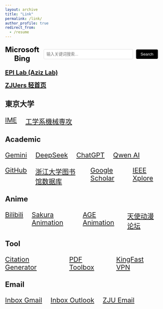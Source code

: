 ```yaml
---
layout: archive
title: "Link"
permalink: /link/
author_profile: true
redirect_from:
  - /resume
---
```


<!-- 固定Bing搜索栏 -->
<div align="center" style="margin: 20px 0;">
  <form action="https://www.bing.com/search" method="get" target="_blank" style="display: flex; align-items: center;">
    <span style="font-size: 24px; font-weight: bold; color: #000000; margin-right: 15px;">Microsoft Bing</span>
    <input type="text" name="q" placeholder="输入关键词搜索..." style="width: 500px; padding: 8px; border: 1px solid #ddd; border-radius: 4px;">
    <input type="submit" value="Search" style="padding: 8px 15px; margin-left: 10px; background-color: #000000; color: white; border: none; border-radius: 4px; cursor: pointer;">
  </form>
</div>

**<a href="https://epi.iis.u-tokyo.ac.jp/" target="_blank" rel="noopener noreferrer" style="font-size:20px;">EPI Lab (Aziz Lab)</a>**

**<a href="https://www.zjuers.com/" target="_blank" rel="noopener noreferrer" style="font-size:20px;">ZJUers 轻首页</a>**

## <span style="font-size:24px;">東京大学</span>
<div style="display:flex; gap:28px; font-size:24px; margin:24px 0;">
  <a href="https://www.ime.t.u-tokyo.ac.jp/" target="_blank" rel="noopener noreferrer" style="font-size:22px;">IME</a>
  <a href="https://www2.mech.t.u-tokyo.ac.jp/?lang=ja" target="_blank" rel="noopener noreferrer" style="font-size:22px;">工学系機械専攻</a>
</div>

## <span style="font-size:24px;">Academic</span>
<div style="display:flex; gap:28px; font-size:24px; margin:24px 0;">
  <a href="https://gemini.google.com/" target="_blank" rel="noopener noreferrer" style="font-size:22px;">Gemini</a>
  <a href="https://chat.deepseek.com/" target="_blank" rel="noopener noreferrer" style="font-size:22px;">DeepSeek</a>
  <a href="https://chatgpt.com/" target="_blank" rel="noopener noreferrer" style="font-size:22px;">ChatGPT</a>
  <a href="https://chat.qwen.ai/" target="_blank" rel="noopener noreferrer" style="font-size:22px;">Qwen AI</a>
</div>

<div style="display:flex; gap:28px; font-size:24px; margin:24px 0;">
  <a href="https://github.com/" target="_blank" rel="noopener noreferrer" style="font-size:22px;">GitHub</a>
  <a href="https://libdb.zju.edu.cn/s/lib/libtb/" target="_blank" rel="noopener noreferrer" style="font-size:22px;">浙江大学图书馆数据库</a>
  <a href="https://scholar.google.com/" target="_blank" rel="noopener noreferrer" style="font-size:22px;">Google Scholar</a>
  <a href="https://ieeexplore.ieee.org/Xplore/home.jsp" target="_blank" rel="noopener noreferrer" style="font-size:22px;">IEEE Xplore</a>
</div>

## <span style="font-size:24px;">Anime</span>
<div style="display:flex; gap:28px; font-size:24px; margin:24px 0;">
  <a href="https://www.bilibili.com/" target="_blank" rel="noopener noreferrer" style="font-size:22px;">Bilibili</a>
  <a href="https://skr.cc/" target="_blank" rel="noopener noreferrer" style="font-size:22px;">Sakura Animation</a>
  <a href="https://www.age.tv/" target="_blank" rel="noopener noreferrer" style="font-size:22px;">AGE Animation</a>
  <a href="https://www.tsdm39.com/forum.php" target="_blank" rel="noopener noreferrer" style="font-size:22px;">天使动漫论坛</a>
</div>

## <span style="font-size:24px;">Tool</span>
<div style="display:flex; gap:28px; font-size:24px; margin:24px 0;">
  <a href="https://www.scribbr.com/citation/generator/#user" target="_blank" rel="noopener noreferrer" style="font-size:22px;">Citation Generator</a>
  <a href="https://www.ilovepdf.com/zh-cn" target="_blank" rel="noopener noreferrer" style="font-size:22px;">PDF Toolbox</a>
  <a href="https://kingfast.info/" target="_blank" rel="noopener noreferrer" style="font-size:22px;">KingFast VPN</a>
</div>

## <span style="font-size:24px;">Email</span>
<div style="display:flex; gap:28px; font-size:24px; margin:24px 0;">
  <a href="https://mail.google.com/" target="_blank" rel="noopener noreferrer" style="font-size:22px;">Inbox Gmail</a>
  <a href="https://outlook.live.com/mail/0/" target="_blank" rel="noopener noreferrer" style="font-size:22px;">Inbox Outlook</a>
  <a href="https://mail.zju.edu.cn/" target="_blank" rel="noopener noreferrer" style="font-size:22px;">ZJU Email</a>
</div>

